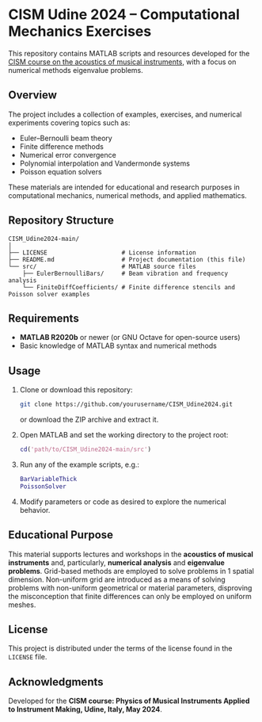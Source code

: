# CISM Udine 2024 – Computational Mechanics Exercises

This repository contains MATLAB scripts and resources developed for the [CISM course on the acoustics of musical instruments](https://cism.it/en/activities/courses/C2404/), with a focus on numerical methods eigenvalue problems.

##  Overview

The project includes a collection of examples, exercises, and numerical experiments covering topics such as:
- Euler–Bernoulli beam theory
- Finite difference methods
- Numerical error convergence
- Polynomial interpolation and Vandermonde systems
- Poisson equation solvers

These materials are intended for educational and research purposes in computational mechanics, numerical methods, and applied mathematics.

##  Repository Structure

```
CISM_Udine2024-main/
│
├── LICENSE                     # License information
├── README.md                   # Project documentation (this file)
└── src/                        # MATLAB source files
    ├── EulerBernoulliBars/     # Beam vibration and frequency analysis
    └── FiniteDiffCoefficients/ # Finite difference stencils and Poisson solver examples
```

##  Requirements

- **MATLAB R2020b** or newer (or GNU Octave for open-source users)
- Basic knowledge of MATLAB syntax and numerical methods

##  Usage

1. Clone or download this repository:
   ```bash
   git clone https://github.com/yourusername/CISM_Udine2024.git
   ```
   or download the ZIP archive and extract it.

2. Open MATLAB and set the working directory to the project root:
   ```matlab
   cd('path/to/CISM_Udine2024-main/src')
   ```

3. Run any of the example scripts, e.g.:
   ```matlab
   BarVariableThick
   PoissonSolver
   ```

4. Modify parameters or code as desired to explore the numerical behavior.

##  Educational Purpose

This material supports lectures and workshops in the **acoustics of musical instruments** and, particularly, **numerical analysis** and **eigenvalue problems**. Grid-based methods are employed to solve problems in 1 spatial dimension. Non-uniform grid are introduced as a means of solving problems with non-uniform geometrical or material parameters, disproving the misconception that finite differences can only be employed on uniform meshes. 

##  License

This project is distributed under the terms of the license found in the `LICENSE` file.

##  Acknowledgments

Developed for the **CISM course: Physics of Musical Instruments Applied to Instrument Making, Udine, Italy, May 2024**.
